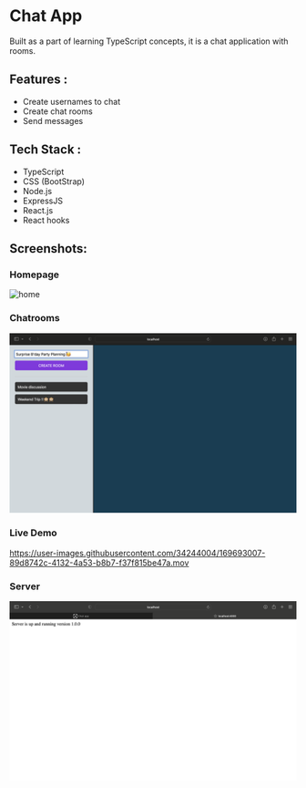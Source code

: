 # Chat App

Built as a part of learning TypeScript concepts, it is a chat application with rooms.

## Features :
- Create usernames to chat
- Create chat rooms
- Send messages

## Tech Stack :
- TypeScript
- CSS (BootStrap)
- Node.js
- ExpressJS
- React.js
- React hooks

## Screenshots:

### Homepage

![home](https://user-images.githubusercontent.com/34244004/169693263-cb3808b9-0090-4268-8c18-63e7b3f70eec.gif)

### Chatrooms

![](/Screenshots/Chatroom.png)

### Live Demo

https://user-images.githubusercontent.com/34244004/169693007-89d8742c-4132-4a53-b8b7-f37f815be47a.mov

### Server

![](/Screenshots/Server.png)

